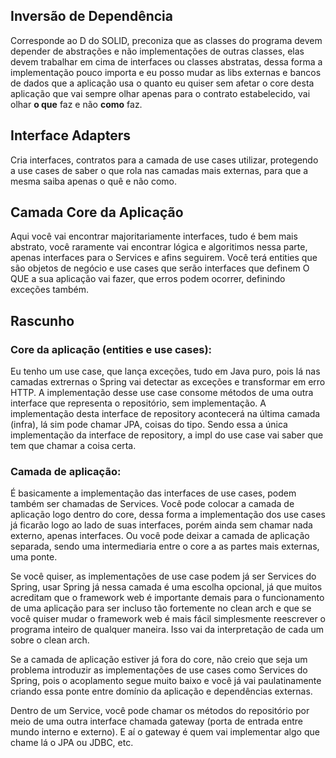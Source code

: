 ## Inversão de Dependência
Corresponde ao D do SOLID, preconiza que as classes do programa devem depender de abstrações e não implementações de outras classes, elas devem trabalhar em cima de interfaces ou classes abstratas, dessa forma a implementação pouco importa e eu posso mudar as libs externas e bancos de dados que a aplicação usa o quanto eu quiser sem afetar o core desta aplicação que vai sempre olhar apenas para o contrato estabelecido, vai olhar **o que** faz e não **como** faz.

## Interface Adapters
Cria interfaces, contratos para a camada de use cases utilizar, protegendo a use cases de saber o que rola nas camadas mais externas, para que a mesma saiba apenas o quê e não como.

## Camada Core da Aplicação
Aqui você vai encontrar majoritariamente interfaces, tudo é bem mais abstrato, você raramente vai encontrar lógica e algoritimos nessa parte, apenas interfaces para o Services e afins seguirem.
Você terá entities que são objetos de negócio e use cases que serão interfaces que definem O QUE a sua aplicação vai fazer, que erros podem ocorrer, definindo exceções também.

## Rascunho
### Core da aplicação (entities e use cases):
Eu tenho um use case, que lança exceções, tudo em Java puro, pois lá nas camadas extrernas o Spring vai detectar as exceções e transformar em erro HTTP.
A implementação desse use case consome métodos de uma outra interface que representa o repositório, sem implementação. A implementação desta interface de repository acontecerá na última camada (infra), lá sim pode chamar JPA, coisas do tipo. Sendo essa a única implementação da interface de repository, a impl do use case vai saber que tem que chamar a coisa certa.
### Camada de aplicação:
É basicamente a implementação das interfaces de use cases, podem também ser chamadas de Services. Você pode colocar a camada de aplicação logo dentro do core, dessa forma a implementação dos use cases já ficarão logo ao lado de suas interfaces, porém ainda sem chamar nada externo, apenas interfaces. Ou você pode deixar a camada de aplicação separada, sendo uma intermediaria entre o core a as partes mais externas, uma ponte.

Se você quiser, as implementações de use case podem já ser Services do Spring, usar Spring já nessa camada é uma escolha opcional, já que muitos acreditam que o framework web é importante demais para o funcionamento de uma aplicação para ser incluso tão fortemente no clean arch e que se você quiser mudar o framework web é mais fácil simplesmente reescrever o programa inteiro de qualquer maneira. Isso vai da interpretação de cada um sobre o clean arch.

Se a camada de aplicação estiver já fora do core, não creio que seja um problema introduzir as implementações de use cases como Services do Spring, pois o acoplamento segue muito baixo e você já vai paulatinamente criando essa ponte entre domínio da aplicação e dependências externas.

Dentro de um Service, você pode chamar os métodos do repositório por meio de uma outra interface chamada gateway (porta de entrada entre mundo interno e externo). E aí o gateway é quem vai implementar algo que chame lá o JPA ou JDBC, etc.